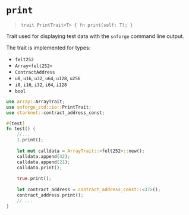 # `print`

> `trait PrintTrait<T> { fn print(self: T); }`

Trait used for displaying test data with the `snforge` command line output.

The trait is implemented for types:
- `felt252`
- `Array<felt252>`
- `ContractAddress`
- `u8`, `u16`, `u32`, `u64`, `u128`, `u256`
- `i8`, `i16`, `i32`, `i64`, `i128`
- `bool`

```rust
use array::ArrayTrait;
use snforge_std::io::PrintTrait;
use starknet::contract_address_const;

#[test]
fn test() {
    //...
    1.print();
    
    let mut calldata = ArrayTrait::<felt252>::new();
    calldata.append(42);
    calldata.append(21);
    calldata.print();
    
    true.print();
    
    let contract_address = contract_address_const::<37>();
    contract_address.print();
    // ...
}
```
